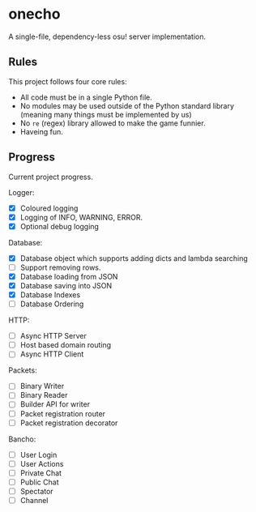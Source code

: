 # onecho
A single-file, dependency-less osu! server implementation.

## Rules
This project follows four core rules:
- All code must be in a single Python file.
- No modules may be used outside of the Python standard library (meaning many things must be implemented by us)
- No `re` (regex) library allowed to make the game funnier.
- Haveing fun.

## Progress
Current project progress.

Logger:
- [x] Coloured logging
- [x] Logging of INFO, WARNING, ERROR.
- [x] Optional debug logging

Database:
- [x] Database object which supports adding dicts and lambda searching
- [ ] Support removing rows.
- [x] Database loading from JSON
- [x] Database saving into JSON
- [x] Database Indexes
- [ ] Database Ordering

HTTP:
- [ ] Async HTTP Server
- [ ] Host based domain routing
- [ ] Async HTTP Client

Packets:
- [ ] Binary Writer
- [ ] Binary Reader
- [ ] Builder API for writer
- [ ] Packet registration router
- [ ] Packet registration decorator

Bancho:
- [ ] User Login
- [ ] User Actions
- [ ] Private Chat
- [ ] Public Chat
- [ ] Spectator
- [ ] Channel
